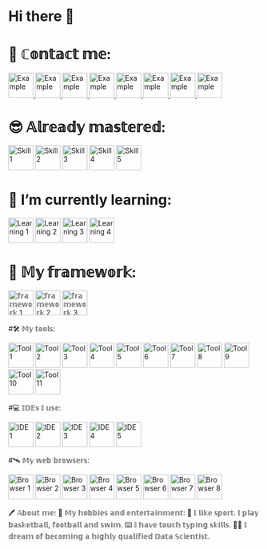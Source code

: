# Hi there 👋

<!--
**alexeykrymov/alexeykrymov** is a ✨ _special_ ✨ repository because its `README.md` (this file) appears on your GitHub profile.

Here are some ideas to get you started:

- 🔭 I’m currently working on ...
- 🌱 I’m currently learning ...
- 👯 I’m looking to collaborate on ...
- 🤔 I’m looking for help with ...
- 💬 Ask me about ...
- 📫 How to reach me: ...
- 😄 Pronouns: ...
- ⚡ Fun fact: ...
-->


# 📡 ℂ𝕠𝕟𝕥𝕒𝕔𝕥 𝕞𝕖:

<a href="https://example.com">
  <img width="50" alt="Example" src="https://github.com/alexeykrymov/alexeykrymov/assets/55350467/096f5c9a-9f84-48f3-afdc-d759617d5063">
</a>
<a href="https://example.com">
  <img width="50" alt="Example" src="https://github.com/alexeykrymov/alexeykrymov/assets/55350467/b3fca0a1-3fa4-41fa-a55b-622701d08b77">
</a>
<a href="https://example.com">
  <img width="50" alt="Example" src="https://github.com/alexeykrymov/alexeykrymov/assets/55350467/3e5f2b6c-f8ce-40d6-a284-2d991561721f">
</a>
<a href="https://www.linkedin.com/in/aleksei-krymov-ko7t0/">
  <img width="50" alt="Example" src="https://github.com/alexeykrymov/alexeykrymov/assets/55350467/81a92b75-e11c-420a-8137-e6252450d279">
</a>
<a href="https://example.com">
  <img width="50" alt="Example" src="https://github.com/alexeykrymov/alexeykrymov/assets/55350467/3be2fe29-e0ae-4c29-a32a-169643347141">
</a>
<a href="https://example.com">
  <img width="50" alt="Example" src="https://github.com/alexeykrymov/alexeykrymov/assets/55350467/7e271f39-cc35-465c-8341-2acc045913db">
</a>
<a href="https://example.com">
  <img width="50" alt="Example" src="https://github.com/alexeykrymov/alexeykrymov/assets/55350467/a15a09f3-0907-497f-a1c8-0dd175fbdd94">
</a>
<a href="https://www.sololearn.com/en/profile/6436543">
  <img width="50" alt="Example" src="https://github.com/alexeykrymov/alexeykrymov/assets/55350467/d69cf089-41d7-4616-ba25-7c6f4ba95b49">
</a>

# 😎 𝔸𝕝𝕣𝕖𝕒𝕕𝕪 𝕞𝕒𝕤𝕥𝕖𝕣𝕖𝕕:

<img width="50" alt="Skill 1" src="https://github.com/alexeykrymov/alexeykrymov/assets/55350467/2d32fa69-3dcc-48e7-ae55-07cfbe032bad">
<img width="50" alt="Skill 2" src="https://github.com/alexeykrymov/alexeykrymov/assets/55350467/4c9b2e5c-c64b-4c64-95eb-fe5fb5dbb80c">
<img width="50" alt="Skill 3" src="https://github.com/alexeykrymov/alexeykrymov/assets/55350467/d4acc0cb-2733-463a-9bd3-0949b2b66a6d">
<img width="50" alt="Skill 4" src="https://github.com/alexeykrymov/alexeykrymov/assets/55350467/b23ea10b-6ac1-4cff-a64c-9ff779cc01a6">
<img width="50" alt="Skill 5" src="https://github.com/alexeykrymov/alexeykrymov/assets/55350467/fd570f3e-b315-4293-9fcc-569a65bb0ae36">

# 🌱 I’m currently learning:

<img width="50" alt="Learning 1" src="https://github.com/alexeykrymov/alexeykrymov/assets/55350467/85cbd07f-ef69-41c4-aef3-bca17b7e339a">
<img width="50" alt="Learning 2" src="https://github.com/alexeykrymov/alexeykrymov/assets/55350467/94f478ff-5c4c-4c6a-9611-4b210841c5ce">
<img width="50" alt="Learning 3" src="https://github.com/alexeykrymov/alexeykrymov/assets/55350467/b536c713-3ee3-4820-ae2f-d60149c2f732">
<img width="50" alt="Learning 4" src="https://github.com/alexeykrymov/alexeykrymov/assets/55350467/68281b00-2175-4ceb-a75d-29e1c412cb0c">


# 💼 𝕄𝕪 𝕗𝕣𝕒𝕞𝕖𝕨𝕠𝕣𝕜:

<img width="50" alt="𝕗𝕣𝕒𝕞𝕖𝕨𝕠𝕣𝕜 1" src="https://github.com/alexeykrymov/alexeykrymov/assets/55350467/4c468ca7-913c-4390-addb-42285f7bee0f">
<img width="50" alt="𝕗𝕣𝕒𝕞𝕖𝕨𝕠𝕣𝕜 2" src="https://github.com/alexeykrymov/alexeykrymov/assets/55350467/71b6dd16-7301-4314-a64f-93fa8d12a3d7">
<img width="50" alt="𝕗𝕣𝕒𝕞𝕖𝕨𝕠𝕣𝕜 3" src="https://github.com/alexeykrymov/alexeykrymov/assets/55350467/2cd65841-690d-4c0a-a5cb-61af740d52b4">


#🛠️ 𝕄𝕪 𝕥𝕠𝕠𝕝𝕤:

<img width="50" alt="Tool 1" src="https://github.com/alexeykrymov/alexeykrymov/assets/55350467/4c468ca7-913c-4390-addb-42285f7bee0f">
<img width="50" alt="Tool 2" src="https://github.com/alexeykrymov/alexeykrymov/assets/55350467/f91d6fe6-a64c-4dec-a3e5-c3234ea09a56">
<img width="50" alt="Tool 3" src="https://github.com/alexeykrymov/alexeykrymov/assets/55350467/bf1dd9a8-2ba0-45d3-a6e2-fc7cc56c7c04">
<img width="50" alt="Tool 4" src="https://github.com/alexeykrymov/alexeykrymov/assets/55350467/4372fcc7-a28f-4d42-935a-edf004bf41c7">
<img width="50" alt="Tool 5" src="https://github.com/alexeykrymov/alexeykrymov/assets/55350467/d5362e82-77ff-4d06-bd79-1541fbe6482c">
<img width="50" alt="Tool 6" src="https://github.com/alexeykrymov/alexeykrymov/assets/55350467/51f100b6-bdc9-4092-8073-ed28e67d8564">
<img width="50" alt="Tool 7" src="https://github.com/alexeykrymov/alexeykrymov/assets/55350467/547edf65-1fef-488a-8460-b05261c3936f">
<img width="50" alt="Tool 8" src="https://github.com/alexeykrymov/alexeykrymov/assets/55350467/fdd1dc27-348a-46a4-8b2d-d47ece32258b">
<img width="50" alt="Tool 9" src="https://github.com/alexeykrymov/alexeykrymov/assets/55350467/bcac2c91-173f-4995-b459-9f54987f873e">
<img width="50" alt="Tool 10" src="https://github.com/alexeykrymov/alexeykrymov/assets/55350467/b3c2bc87-7b01-48e9-812f-defb1cd83e81">
<img width="50" alt="Tool 11" src="https://github.com/alexeykrymov/alexeykrymov/assets/55350467/ba5d5f91-7a42-47bb-a803-20b23b919f08">

#💻 𝕀𝔻𝔼𝕤 𝕀 𝕦𝕤𝕖:

<img width="50" alt="IDE 1" src="https://github.com/alexeykrymov/alexeykrymov/assets/55350467/341dc231-42d2-4121-b22f-712d3e96c289">
<img width="50" alt="IDE 2" src="https://github.com/alexeykrymov/alexeykrymov/assets/55350467/933c3190-2440-484e-9c23-6944db3f7325">
<img width="50" alt="IDE 3" src="https://github.com/alexeykrymov/alexeykrymov/assets/55350467/a3a14d91-4ce0-4d23-91f1-6d5b1d6da38f">
<img width="50" alt="IDE 4" src="https://github.com/alexeykrymov/alexeykrymov/assets/55350467/f0733e09-abba-4f20-a96d-629999eba955">
<img width="50" alt="IDE 5" src="https://github.com/alexeykrymov/alexeykrymov/assets/55350467/115f50ab-17be-4187-8e68-0ddee1e1e834">

#🛰️ 𝕄𝕪 𝕨𝕖𝕓 𝕓𝕣𝕠𝕨𝕤𝕖𝕣𝕤:

<img width="50" alt="Browser 1" src="https://github.com/alexeykrymov/alexeykrymov/assets/55350467/341dc231-42d2-4121-b22f-712d3e96c289">
<img width="50" alt="Browser 2" src="https://github.com/alexeykrymov/alexeykrymov/assets/55350467/c033138f-2bce-4afa-960e-7aa7f08109ad">
<img width="50" alt="Browser 3" src="https://github.com/alexeykrymov/alexeykrymov/assets/55350467/ad163b43-6aea-4e23-9093-992b316d8b6f">
<img width="50" alt="Browser 4" src="https://github.com/alexeykrymov/alexeykrymov/assets/55350467/1cf3402c-0068-444a-8d95-63fbd5854b85">
<img width="50" alt="Browser 5" src="https://github.com/alexeykrymov/alexeykrymov/assets/55350467/d07508f9-edfa-4815-82bb-1e26c966eb8a">
<img width="50" alt="Browser 6" src="https://github.com/alexeykrymov/alexeykrymov/assets/55350467/74934866-c98b-4988-8d9d-1d7fd284a6a3">
<img width="50" alt="Browser 7" src="https://github.com/alexeykrymov/alexeykrymov/assets/55350467/21032fd0-b6d8-43b9-9e81-f7885b32e5df">
<img width="50" alt="Browser 8" src="https://github.com/alexeykrymov/alexeykrymov/assets/55350467/3a915886-04a1-4628-aafe-5d19c02dddcb">



🖊️ 𝔸𝕓𝕠𝕦𝕥 𝕞𝕖:
📢 𝕄𝕪 𝕙𝕠𝕓𝕓𝕚𝕖𝕤 𝕒𝕟𝕕 𝕖𝕟𝕥𝕖𝕣𝕥𝕒𝕚𝕟𝕞𝕖𝕟𝕥:
🏀 𝕀 𝕝𝕚𝕜𝕖 𝕤𝕡𝕠𝕣𝕥. 𝕀 𝕡𝕝𝕒𝕪 𝕓𝕒𝕤𝕜𝕖𝕥𝕓𝕒𝕝𝕝, 𝕗𝕠𝕠𝕥𝕓𝕒𝕝𝕝 𝕒𝕟𝕕 𝕤𝕨𝕚𝕞.
⌨️ 𝕀 𝕙𝕒𝕧𝕖 𝕥𝕠𝕦𝕔𝕙 𝕥𝕪𝕡𝕚𝕟𝕘 𝕤𝕜𝕚𝕝𝕝𝕤.
👨‍💻 𝕀 𝕕𝕣𝕖𝕒𝕞 𝕠𝕗 𝕓𝕖𝕔𝕠𝕞𝕚𝕟𝕘 𝕒 𝕙𝕚𝕘𝕙𝕝𝕪 𝕢𝕦𝕒𝕝𝕚𝕗𝕚𝕖𝕕 𝔻𝕒𝕥𝕒 𝕊𝕔𝕚𝕖𝕟𝕥𝕚𝕤𝕥.


